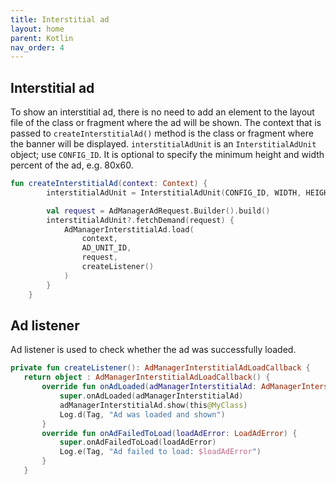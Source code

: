 ```yaml
---
title: Interstitial ad
layout: home
parent: Kotlin
nav_order: 4
---
```



## Interstitial ad
To show an interstitial ad, there is no need to add an element to the layout file of the class or fragment where the ad will be shown. The context that is passed to `createInterstitialAd()` method is the class or fragment where the banner will be displayed. `interstitialAdUnit` is an `InterstitialAdUnit` object; use `CONFIG_ID`. It is optional to specify the minimum height and width percent of the ad, e.g. 80x60.
```kotlin
fun createInterstitialAd(context: Context) {
        interstitialAdUnit = InterstitialAdUnit(CONFIG_ID, WIDTH, HEIGHT)

        val request = AdManagerAdRequest.Builder().build()
        interstitialAdUnit?.fetchDemand(request) {
            AdManagerInterstitialAd.load(
                context,
                AD_UNIT_ID,
                request,
                createListener()
            )
        }
    }
```

## Ad listener

Ad listener is used to check whether the ad was successfully loaded.
```kotlin
private fun createListener(): AdManagerInterstitialAdLoadCallback {
   return object : AdManagerInterstitialAdLoadCallback() {
       override fun onAdLoaded(adManagerInterstitialAd: AdManagerInterstitialAd) {
           super.onAdLoaded(adManagerInterstitialAd)
           adManagerInterstitialAd.show(this@MyClass)
           Log.d(Tag, "Ad was loaded and shown")
       }
       override fun onAdFailedToLoad(loadAdError: LoadAdError) {
           super.onAdFailedToLoad(loadAdError)
           Log.e(Tag, "Ad failed to load: $loadAdError")
       }
   }
```
